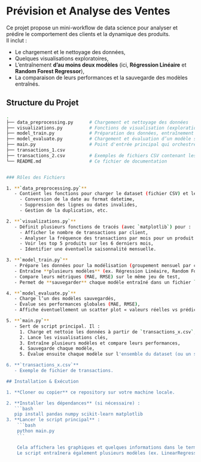 # Prévision et Analyse des Ventes

Ce projet propose un mini-workflow de data science pour analyser et prédire le comportement des clients et la dynamique des produits.  
Il inclut :
- Le chargement et le nettoyage des données,
- Quelques visualisations exploratoires,
- L’entraînement **d’au moins deux modèles** (ici, **Régression Linéaire** et **Random Forest Regressor**),
- La comparaison de leurs performances et la sauvegarde des modèles entraînés.

## Structure du Projet

```bash
.
├── data_preprocessing.py      # Chargement et nettoyage des données
├── visualizations.py          # Fonctions de visualisation (exploration)
├── model_train.py             # Préparation des données, entraînement et comparaison de plusieurs modèles
├── model_evaluate.py          # Chargement et évaluation d’un modèle sauvegardé
├── main.py                    # Point d'entrée principal qui orchestre l'ensemble
├── transactions_1.csv
├── transactions_2.csv         # Exemples de fichiers CSV contenant les transactions
└── README.md                  # Ce fichier de documentation


### Rôles des Fichiers

1. **`data_preprocessing.py`**  
   - Contient les fonctions pour charger le dataset (fichier CSV) et le nettoyer :  
     - Conversion de la date au format datetime,  
     - Suppression des lignes ou dates invalides,  
     - Gestion de la duplication, etc.

2. **`visualizations.py`**  
   - Définit plusieurs fonctions de tracés (avec `matplotlib`) pour :  
     - Afficher le nombre de transactions par client,  
     - Analyser la fréquence des transactions par mois pour un produit donné,  
     - Voir les top 5 produits sur les 6 derniers mois,  
     - Identifier une éventuelle saisonnalité mensuelle.

3. **`model_train.py`**  
   - Prépare les données pour la modélisation (groupement mensuel par client),  
   - Entraîne **plusieurs modèles** (ex. Régression Linéaire, Random Forest),  
   - Compare leurs métriques (MAE, RMSE) sur le même jeu de test,  
   - Permet de **sauvegarder** chaque modèle entraîné dans un fichier `.pkl`.

4. **`model_evaluate.py`**  
   - Charge l’un des modèles sauvegardés,  
   - Évalue ses performances globales (MAE, RMSE),  
   - Affiche éventuellement un scatter plot « valeurs réelles vs prédictions ».

5. **`main.py`**  
   - Sert de script principal. Il :  
     1. Charge et nettoie les données à partir de `transactions_x.csv`,  
     2. Lance les visualisations clés,  
     3. Entraîne plusieurs modèles et compare leurs performances,  
     4. Sauvegarde chaque modèle,  
     5. Évalue ensuite chaque modèle sur l'ensemble du dataset (ou un sous-ensemble).

6. **`transactions_x.csv`**  
   - Exemple de fichier de transactions.  

## Installation & Exécution

1. **Cloner ou copier** ce repository sur votre machine locale.

2. **Installer les dépendances** (si nécessaire) :
   ```bash
   pip install pandas numpy scikit-learn matplotlib
3. **Lancer le script principal** :
    ```bash
    python main.py
    ```

    Cela affichera les graphiques et quelques informations dans le terminal (mise en forme du DataFrame, etc.).
    Le script entraînera également plusieurs modèles (ex. LinearRegression, RandomForestRegressor), comparera leur MAE/RMSE, et sauvegardera chaque modèle (.pkl).